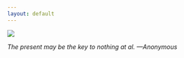 ```yaml
---
layout: default
---
```


![](../assets/indexcover.png)

*The present may be the key to nothing at al. ––Anonymous*
